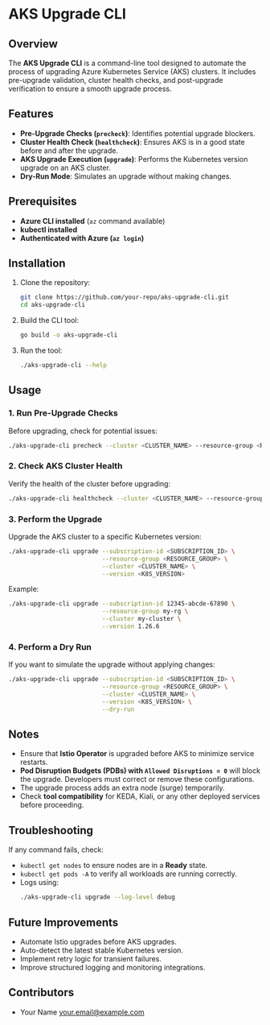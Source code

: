 # AKS Upgrade CLI

## Overview
The **AKS Upgrade CLI** is a command-line tool designed to automate the process of upgrading Azure Kubernetes Service (AKS) clusters. It includes pre-upgrade validation, cluster health checks, and post-upgrade verification to ensure a smooth upgrade process.

## Features
- **Pre-Upgrade Checks (`precheck`)**: Identifies potential upgrade blockers.
- **Cluster Health Check (`healthcheck`)**: Ensures AKS is in a good state before and after the upgrade.
- **AKS Upgrade Execution (`upgrade`)**: Performs the Kubernetes version upgrade on an AKS cluster.
- **Dry-Run Mode**: Simulates an upgrade without making changes.

## Prerequisites
- **Azure CLI installed** (`az` command available)
- **kubectl installed**
- **Authenticated with Azure (`az login`)**

## Installation
1. Clone the repository:
   ```sh
   git clone https://github.com/your-repo/aks-upgrade-cli.git
   cd aks-upgrade-cli
   ```
2. Build the CLI tool:
   ```sh
   go build -o aks-upgrade-cli
   ```
3. Run the tool:
   ```sh
   ./aks-upgrade-cli --help
   ```

## Usage

### 1. Run Pre-Upgrade Checks
Before upgrading, check for potential issues:
```sh
./aks-upgrade-cli precheck --cluster <CLUSTER_NAME> --resource-group <RESOURCE_GROUP>
```

### 2. Check AKS Cluster Health
Verify the health of the cluster before upgrading:
```sh
./aks-upgrade-cli healthcheck --cluster <CLUSTER_NAME> --resource-group <RESOURCE_GROUP>
```

### 3. Perform the Upgrade
Upgrade the AKS cluster to a specific Kubernetes version:
```sh
./aks-upgrade-cli upgrade --subscription-id <SUBSCRIPTION_ID> \
                          --resource-group <RESOURCE_GROUP> \
                          --cluster <CLUSTER_NAME> \
                          --version <K8S_VERSION>
```
Example:
```sh
./aks-upgrade-cli upgrade --subscription-id 12345-abcde-67890 \
                          --resource-group my-rg \
                          --cluster my-cluster \
                          --version 1.26.6
```

### 4. Perform a Dry Run
If you want to simulate the upgrade without applying changes:
```sh
./aks-upgrade-cli upgrade --subscription-id <SUBSCRIPTION_ID> \
                          --resource-group <RESOURCE_GROUP> \
                          --cluster <CLUSTER_NAME> \
                          --version <K8S_VERSION> \
                          --dry-run
```

## Notes
- Ensure that **Istio Operator** is upgraded before AKS to minimize service restarts.
- **Pod Disruption Budgets (PDBs) with `Allowed Disruptions = 0`** will block the upgrade. Developers must correct or remove these configurations.
- The upgrade process adds an extra node (surge) temporarily.
- Check **tool compatibility** for KEDA, Kiali, or any other deployed services before proceeding.

## Troubleshooting
If any command fails, check:
- `kubectl get nodes` to ensure nodes are in a **Ready** state.
- `kubectl get pods -A` to verify all workloads are running correctly.
- Logs using:
  ```sh
  ./aks-upgrade-cli upgrade --log-level debug
  ```

## Future Improvements
- Automate Istio upgrades before AKS upgrades.
- Auto-detect the latest stable Kubernetes version.
- Implement retry logic for transient failures.
- Improve structured logging and monitoring integrations.

## Contributors
- Your Name <your.email@example.com>
